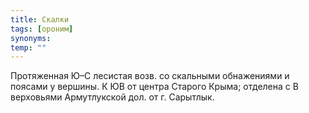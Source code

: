 ```yaml
---
title: Скалки
tags: [ороним]
synonyms:
temp: ""
---
```


Протяженная Ю–С лесистая возв. со скальными обнажениями и поясами у вершины. К
ЮВ от центра Старого Крыма; отделена с В верховьями Армутлукской дол. от г.
Сарытлык.
